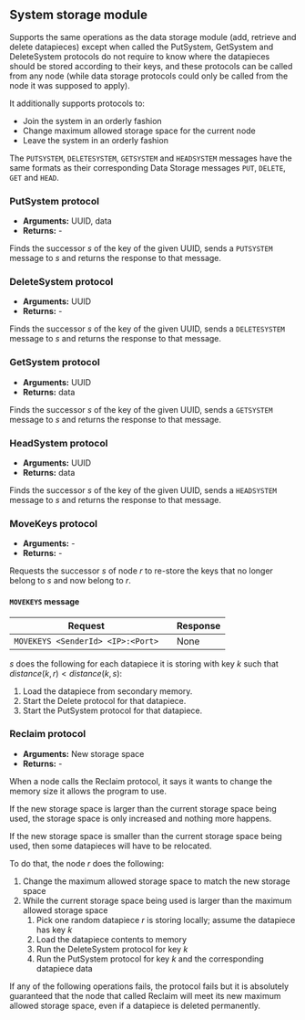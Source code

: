 ## System storage module

Supports the same operations as the data storage module (add, retrieve and delete datapieces) except when called the PutSystem, GetSystem and DeleteSystem protocols do not require to know where the datapieces should be stored according to their keys, and these protocols can be called from any node (while data storage protocols could only be called from the node it was supposed to apply).

It additionally supports protocols to:

- Join the system in an orderly fashion
- Change maximum allowed storage space for the current node
- Leave the system in an orderly fashion

The `PUTSYSTEM`, `DELETESYSTEM`, `GETSYSTEM` and `HEADSYSTEM` messages have the same formats as their corresponding Data Storage messages `PUT`, `DELETE`, `GET` and `HEAD`.

### PutSystem protocol

- **Arguments:** UUID, data
- **Returns:** -

Finds the successor $s$ of the key of the given UUID, sends a `PUTSYSTEM` message to $s$ and returns the response to that message.

### DeleteSystem protocol

- **Arguments:** UUID
- **Returns:** -

Finds the successor $s$ of the key of the given UUID, sends a `DELETESYSTEM` message to $s$ and returns the response to that message.

### GetSystem protocol

- **Arguments:** UUID
- **Returns:** data

Finds the successor $s$ of the key of the given UUID, sends a `GETSYSTEM` message to $s$ and returns the response to that message.

### HeadSystem protocol

- **Arguments:** UUID
- **Returns:** data

Finds the successor $s$ of the key of the given UUID, sends a `HEADSYSTEM` message to $s$ and returns the response to that message.

### MoveKeys protocol

- **Arguments:** -
- **Returns:** -

Requests the successor $s$ of node $r$ to re-store the keys that no longer belong to $s$ and now belong to $r$.

#### `MOVEKEYS` message

| **Request**                       | | **Response** |
|-----------------------------------|-|--------------|
| `MOVEKEYS <SenderId> <IP>:<Port>` | | None         |

$s$ does the following for each datapiece it is storing with key $k$ such that $distance(k, r) < distance(k, s)$:

1. Load the datapiece from secondary memory.
2. Start the Delete protocol for that datapiece.
3. Start the PutSystem protocol for that datapiece.

### Reclaim protocol

- **Arguments:** New storage space
- **Returns:** -

When a node calls the Reclaim protocol, it says it wants to change the memory size it allows the program to use.

If the new storage space is larger than the current storage space being used, the storage space is only increased and nothing more happens.

If the new storage space is smaller than the current storage space being used, then some datapieces will have to be relocated.

To do that, the node $r$ does the following:

1. Change the maximum allowed storage space to match the new storage space
2. While the current storage space being used is larger than the maximum allowed storage space
   1. Pick one random datapiece $r$ is storing locally; assume the datapiece has key $k$
   2. Load the datapiece contents to memory
   3. Run the DeleteSystem protocol for key $k$
   4. Run the PutSystem protocol for key $k$ and the corresponding datapiece data

If any of the following operations fails, the protocol fails but it is absolutely guaranteed that the node that called Reclaim will meet its new maximum allowed storage space, even if a datapiece is deleted permanently.
